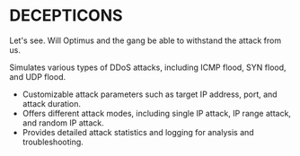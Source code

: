# DECEPTICONS
Let's see. Will Optimus and the gang be able to withstand the attack from us.

Simulates various types of DDoS attacks, including ICMP flood, SYN flood, and UDP flood.
- Customizable attack parameters such as target IP address, port, and attack duration.
- Offers different attack modes, including single IP attack, IP range attack, and random IP attack.
- Provides detailed attack statistics and logging for analysis and troubleshooting.
